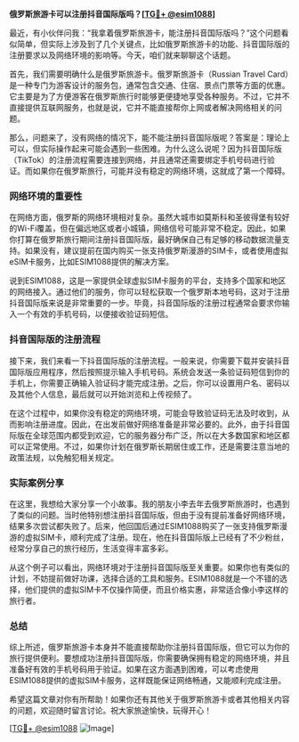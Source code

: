 **俄罗斯旅游卡可以注册抖音国际版吗？[[TG💪+ @esim1088](https://t.me/s/esim1088)]**

最近，有小伙伴问我：“我拿着俄罗斯旅游卡，能注册抖音国际版吗？”这个问题看似简单，但实际上涉及到了几个关键点，比如俄罗斯旅游卡的功能、抖音国际版的注册要求以及网络环境的影响等。今天，咱们就来聊聊这个话题。

首先，我们需要明确什么是俄罗斯旅游卡。俄罗斯旅游卡（Russian Travel Card）是一种专门为游客设计的服务包，通常包含交通、住宿、景点门票等方面的优惠。它主要是为了方便游客在俄罗斯旅行时能够更便捷地享受各种服务。不过，它并不直接提供互联网服务，也就是说，它并不能直接帮你上网或者解决网络相关的问题。

那么，问题来了，没有网络的情况下，能不能注册抖音国际版呢？答案是：理论上可以，但实际操作起来可能会遇到一些困难。为什么这么说呢？因为抖音国际版（TikTok）的注册流程需要连接到网络，并且通常还需要绑定手机号码进行验证。而如果你在俄罗斯旅行，可能并没有稳定的网络环境，这就成了第一个障碍。

### 网络环境的重要性

在网络方面，俄罗斯的网络环境相对复杂。虽然大城市如莫斯科和圣彼得堡有较好的Wi-Fi覆盖，但在偏远地区或者小城镇，网络信号可能非常不稳定。因此，如果你打算在俄罗斯旅行期间注册抖音国际版，最好确保自己有足够的移动数据流量支持。如果没有，建议提前在国内购买一张支持俄罗斯漫游的SIM卡，或者使用虚拟eSIM卡服务，比如ESIM1088提供的解决方案。

说到ESIM1088，这是一家提供全球虚拟SIM卡服务的平台，支持多个国家和地区的网络接入。通过他们的服务，你可以轻松获取一个俄罗斯本地号码，这对于注册抖音国际版来说是非常重要的一步。毕竟，抖音国际版的注册过程通常会要求你输入一个有效的手机号码，以便接收验证码短信。

### 抖音国际版的注册流程

接下来，我们来看一下抖音国际版的注册流程。一般来说，你需要下载并安装抖音国际版应用程序，然后按照提示输入手机号码。系统会发送一条验证码短信到你的手机上，你需要正确输入验证码才能完成注册。之后，你可以设置用户名、密码以及其他个人信息，最后就可以开始浏览和上传视频了。

在这个过程中，如果你没有稳定的网络环境，可能会导致验证码无法及时收到，从而影响注册进度。因此，在出发前做好网络准备是非常必要的。此外，由于抖音国际版在全球范围内都受到欢迎，它的服务器分布广泛，所以在大多数国家和地区都可以正常使用。不过，如果你计划在俄罗斯长期居住或工作，还是需要注意当地的政策法规，以免触犯相关规定。

### 实际案例分享

在这里，我想给大家分享一个小故事。我的朋友小李去年去俄罗斯旅游时，也遇到了类似的问题。当时他特别想注册抖音国际版，但由于没有提前准备好网络环境，结果多次尝试都失败了。后来，他回国后通过ESIM1088购买了一张支持俄罗斯漫游的虚拟SIM卡，顺利完成了注册。现在，他在抖音国际版上已经有了不少粉丝，经常分享自己的旅行经历，生活变得丰富多彩。

从这个例子可以看出，网络环境对于注册抖音国际版至关重要。如果你也有类似的计划，不妨提前做好功课，选择合适的工具和服务。ESIM1088就是一个不错的选择，他们提供的虚拟SIM卡不仅操作简便，而且价格实惠，非常适合像小李这样的旅行者。

### 总结

综上所述，俄罗斯旅游卡本身并不能直接帮助你注册抖音国际版，但它可以为你的旅行提供便利。要想成功注册抖音国际版，你需要确保拥有稳定的网络环境，并且准备好有效的手机号码用于验证。如果在这方面遇到困难，可以考虑使用ESIM1088提供的虚拟SIM卡服务，这样既能保证网络畅通，又能顺利完成注册。

希望这篇文章对你有所帮助！如果你还有其他关于俄罗斯旅游卡或者其他相关内容的问题，欢迎随时留言讨论。祝大家旅途愉快，玩得开心！

[[TG💪+ @esim1088](https://t.me/s/esim1088) ![Image](https://i.postimg.cc/4NQfJmqS/Snipaste-2025-05-13-00-14-12.png)]